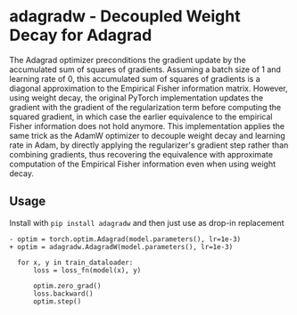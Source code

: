 # adagradw - Decoupled Weight Decay for Adagrad

The Adagrad optimizer preconditions the gradient update by the accumulated sum of squares of gradients.
Assuming a batch size of 1 and learning rate of 0, this accumulated sum of squares of gradients is a
diagonal approximation to the Empirical Fisher information matrix.
However, using weight decay, the original PyTorch implementation updates the gradient with the gradient
of the regularization term before computing the squared gradient, in which case the earlier equivalence
to the empirical Fisher information does not hold anymore.
This implementation applies the same trick as the AdamW optimizer to decouple weight decay and learning 
rate in Adam, by directly applying the regularizer's gradient step rather than combining gradients,
thus recovering the equivalence with approximate computation of the Empirical Fisher information even when
using weight decay.

## Usage

Install with `pip install adagradw` and then just use as drop-in replacement
```python3
- optim = torch.optim.Adagrad(model.parameters(), lr=1e-3)
+ optim = adagradw.AdagradW(model.parameters(), lr=1e-3)

  for x, y in train_dataloader:
      loss = loss_fn(model(x), y)
      
      optim.zero_grad()
      loss.backward()
      optim.step()
```

